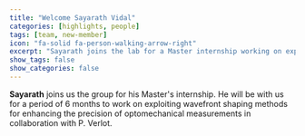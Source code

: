 ```yaml
---
title: "Welcome Sayarath Vidal"
categories: [highlights, people]
tags: [team, new-member]
icon: "fa-solid fa-person-walking-arrow-right"
excerpt: "Sayarath joins the lab for a Master internship working on exploiting wavefront shaping methods for enhancing the precision of optomechanical measurements."
show_tags: false
show_categories: false
---
```



**Sayarath** joins us the group for his Master's internship. He will be with us for a period of 6 months to work on exploiting wavefront shaping methods for enhancing the precision of optomechanical measurements in collaboration with P. Verlot. 
